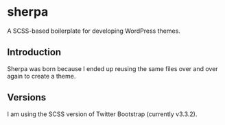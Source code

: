 # sherpa
A SCSS-based boilerplate for developing WordPress themes.

## Introduction
Sherpa was born because I ended up reusing the same files over and over again to create a theme.

## Versions
I am using the SCSS version of Twitter Bootstrap (currently v3.3.2).

